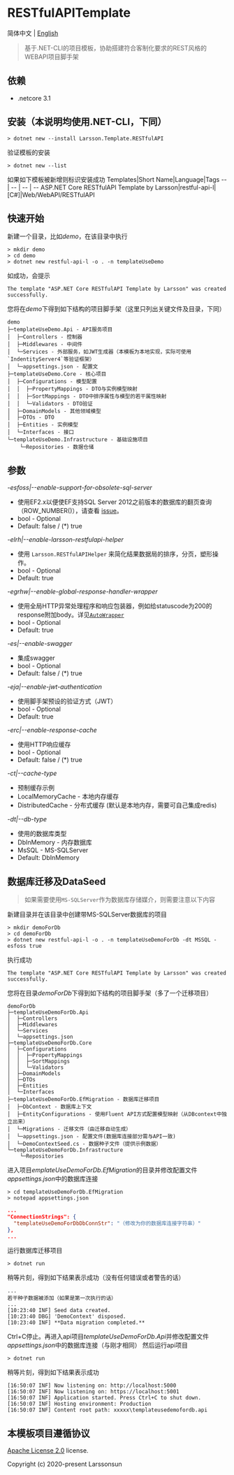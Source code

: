 # RESTfulAPITemplate
简体中文 | [English](./README.md)
> 基于.NET-CLI的项目模板，协助搭建符合客制化要求的REST风格的WEBAPI项目脚手架
## 依赖
* .netcore 3.1

## 安装（本说明均使用.NET-CLI，下同）
```
> dotnet new --install Larsson.Template.RESTfulAPI
```
验证模板的安装
```
> dotnet new --list
```
如果如下模板被新增则标识安装成功
Templates|Short Name|Language|Tags
-- | -- | -- | --
ASP.NET Core RESTfulAPI Template by Larsson|restful-api-l|[C#]|Web/WebAPI/RESTfulAPI
## 快速开始
新建一个目录，比如*demo*，在该目录中执行
```
> mkdir demo
> cd demo
> dotnet new restful-api-l -o . -n templateUseDemo
```
如成功，会提示
```
The template "ASP.NET Core RESTfulAPI Template by Larsson" was created successfully.
```
您将在*demo*下得到如下结构的项目脚手架（这里只列出关键文件及目录，下同）

```
demo
├─templateUseDemo.Api - API服务项目
│  ├─Controllers - 控制器
│  ├─Middlewares - 中间件
│  └─Services - 外部服务，如JWT生成器（本模板为本地实现，实际可使用`IndentityServer4`等验证框架）
│  └─appsettings.json - 配置文
├─templateUseDemo.Core - 核心项目
│  ├─Configurations - 模型配置
│  │  ├─PropertyMappings - DTO与实例模型映射
│  │  ├─SortMappings - DTO中排序属性与模型的若干属性映射
│  │  └─Validators - DTO验证
│  ├─DomainModels - 其他领域模型
│  ├─DTOs - DTO
│  ├─Entities - 实例模型
│  └─Interfaces - 接口
└─templateUseDemo.Infrastructure - 基础设施项目
    └─Repositories - 数据仓储
```

## 参数
*-esfoss|--enable-support-for-obsolete-sql-server*
* 使用EF2.x以便使EF支持SQL Server 2012之前版本的数据库的翻页查询（ROW_NUMBER()），请查看 [issue](https://github.com/dotnet/efcore/issues/13959)。
* bool - Optional
* Default: false / (*) true

*-elrh|--enable-larsson-restfulapi-helper*
* 使用 `Larsson.RESTfulAPIHelper` 来简化结果数据局的排序，分页，塑形操作。
* bool - Optional
* Default: true

*-egrhw|--enable-global-response-handler-wrapper*
* 使用全局HTTP异常处理程序和响应包装器，例如给statuscode为200的response附加body。详见[`AutoWrapper`](https://github.com/proudmonkey/AutoWrapper)
* bool - Optional
* Default: true

*-es|--enable-swagger*
* 集成swagger
* bool - Optional
* Default: false / (*) true

*-eja|--enable-jwt-authentication*
* 使用脚手架预设的验证方式（JWT）
* bool - Optional
* Default: true

*-erc|--enable-response-cache*
* 使用HTTP响应缓存
* bool - Optional
* Default: false / (*) true

*-ct|--cache-type*
* 预制缓存示例
* LocalMemoryCache    - 本地内存缓存
* DistributedCache    - 分布式缓存 (默认是本地内存，需要可自己集成redis)

*-dt|--db-type*
* 使用的数据库类型
* DbInMemory    - 内存数据库
* MsSQL         - MS-SQLServer
* Default: DbInMemory
## 数据库迁移及DataSeed
> 如果需要使用`MS-SQLServer`作为数据库存储媒介，则需要注意以下内容

新建目录并在该目录中创建带MS-SQLServer数据库的项目
```
> mkdir demoForDb
> cd demoForDb
> dotnet new restful-api-l -o . -n templateUseDemoForDb -dt MSSQL -esfoss true
```
执行成功
```
The template "ASP.NET Core RESTfulAPI Template by Larsson" was created successfully.
```
您将在目录*demoForDb*下得到如下结构的项目脚手架（多了一个迁移项目）

```
demoForDb
├─templateUseDemoForDb.Api
│  ├─Controllers
│  ├─Middlewares
│  └─Services
│  └─appsettings.json
├─templateUseDemoForDb.Core
│  ├─Configurations
│  │  ├─PropertyMappings
│  │  ├─SortMappings
│  │  └─Validators
│  ├─DomainModels
│  ├─DTOs
│  ├─Entities
│  └─Interfaces
├─templateUseDemoForDb.EfMigration - 数据库迁移项目
│  ├─DbContext - 数据库上下文
│  ├─EntityConfigurations - 使用Fluent API方式配置模型映射（从DBcontext中独立出来）
│  └─Migrations - 迁移文件（由迁移自动生成）
│  └─appsettings.json - 配置文件(数据库连接部分需与API一致)
│  └─DemoContextSeed.cs - 数据种子文件（提供示例数据）
└─templateUseDemoForDb.Infrastructure
    └─Repositories
```

进入项目*emplateUseDemoForDb.EfMigration*的目录并修改配置文件*appsettings.json*中的数据库连接
```
> cd templateUseDemoForDb.EfMigration
> notepad appsettings.json
```
```json
...
"ConnectionStrings": {
  "templateUseDemoForDbDbConnStr": "（修改为你的数据库连接字符串）"
},
...
```
运行数据库迁移项目
```
> dotnet run
```
稍等片刻，得到如下结果表示成功（没有任何错误或者警告的话）
```
...
若干种子数据被添加（如果是第一次执行的话）
...
[10:23:40 INF] Seed data created.
[10:23:40 DBG] 'DemoContext' disposed.
[10:23:40 INF] **Data migration completed.**
```
Ctrl+C停止。再进入api项目*templateUseDemoForDb.Api*并修改配置文件*appsettings.json*中的数据库连接（与刚才相同）
然后运行api项目
```
> dotnet run
```
稍等片刻，得到如下结果表示成功
```
[16:50:07 INF] Now listening on: http://localhost:5000
[16:50:07 INF] Now listening on: https://localhost:5001
[16:50:07 INF] Application started. Press Ctrl+C to shut down.
[16:50:07 INF] Hosting environment: Production
[16:50:07 INF] Content root path: xxxxx\templateusedemofordb.api
```

## 本模板项目遵循协议
[Apache License 2.0](https://github.com/larssonsun/RESTfulAPITemplate/blob/master/LICENSE) license.

Copyright (c) 2020-present Larssonsun